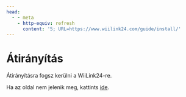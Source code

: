 ```yaml
---
head:
  - - meta
    - http-equiv: refresh
      content: '5; URL=https://www.wiilink24.com/guide/install/'
---
```


# Átirányítás

Átirányításra fogsz kerülni a WiiLink24-re.

Ha az oldal nem jelenik meg, kattints [ide](https://www.wiilink24.com/guide/install/).
